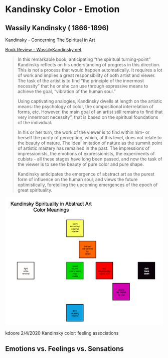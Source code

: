 # Kandinsky Color - Emotion

## Wassily Kandinsky \( 1866-1896\)

Kandinsky - Concerning The Spiritual in Art

[Book Review - WassilyKandinsky.net](https://www.wassilykandinsky.net/)

> In this remarkable book, anticipating “the spiritual turning-point” Kandinsky reflects on his understanding of progress in this direction. This is not a process that would happen automatically. It requires a lot of work and implies a great responsibility of both artist and viewer. The task of the artist is to find “the principle of the innermost necessity” that he or she can use through expressive means to achieve the goal, “vibration of the human soul.”
>
> Using captivating analogies, Kandinsky dwells at length on the artistic means: the psychology of color, the compositional interrelation of forms, etc. However, the main goal of an artist still remains to find that very innermost necessity”, that is based on the spiritual foundations of the individual.
>
> In his or her turn, the work of the viewer is to find within him- or herself the purity of perception, which, at this level, does not relate to the beauty of nature. The ideal imitation of nature as the summit point of artistic mastery has remained in the past. The impressions of impressionists, the emotions of expressionists, the experiments of cubists - all these stages have long been passed, and now the task of the viewer is to see the beauty of pure color and pure shape.
>
> Kandinsky anticipates the emergence of abstract art as the purest form of influence on the human soul, and views the future optimistically, foretelling the upcoming emergences of the epoch of great spirituality.

![](../../.gitbook/assets/screen-shot-2020-02-04-at-7.45.24-pm.png)

kdoore 2/4/2020 Kandinsky color: feeling associations

## Emotions vs. Feelings vs. Sensations

